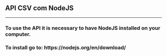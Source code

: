 <h2> API CSV com NodeJS </h2> 
<hr>
<h3> To use the API it is necessary to have NodeJS installed on your computer. </h3>
<h3> To install go to: https://nodejs.org/en/download/ </h3>

